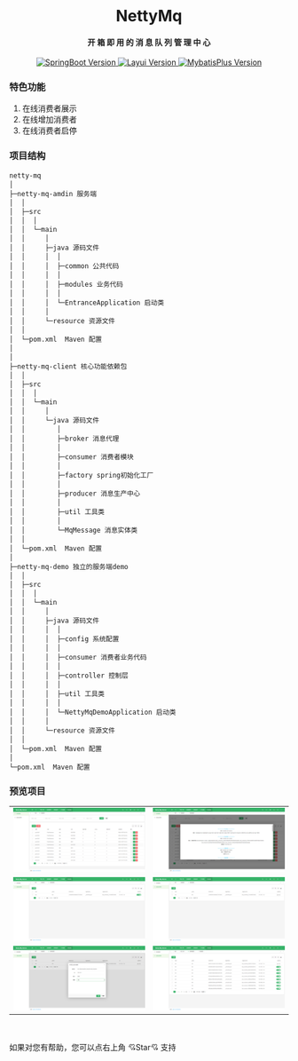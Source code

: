 <div align="center">
<br/>

  <h1 align="center">
    NettyMq
  </h1>
  <h4 align="center">
    开 箱 即 用 的 消 息 队 列 管 理 中 心
  </h4> 


</div>

<p align="center">
    <a href="#">
        <img src="https://img.shields.io/badge/Spring Boot-2.4.5+-green.svg" alt="SpringBoot Version">
    </a>
      <a href="#">
        <img src="https://img.shields.io/badge/Layui-2.5.6+-green.svg" alt="Layui Version">
    </a>      
    <a href="#">
        <img src="https://img.shields.io/badge/MybatisPlus-3.5.1%2B-green.svg" alt="MybatisPlus Version">
    </a>
</p>



### 特色功能

1. 在线消费者展示
2. 在线增加消费者
3. 在线消费者启停

### 项目结构

```
netty-mq 
│
├─netty-mq-amdin 服务端
│  │
│  ├─src 
│  │  │
│  │  └─main 
│  │     │
│  │     ├─java 源码文件
│  │     │  │
│  │     │  ├─common 公共代码
│  │     │  │   
│  │     │  ├─modules 业务代码
│  │     │  │   
│  │     │  └─EntranceApplication 启动类
│  │     │   
│  │     └─resource 资源文件
│  │
│  └─pom.xml  Maven 配置
│  
│  
├─netty-mq-client 核心功能依赖包
│  │
│  ├─src 
│  │  │	
│  │  └─main 
│  │     │
│  │     └─java 源码文件
│  │        │
│  │        ├─broker 消息代理
│  │        │   
│  │        ├─consumer 消费者模块
│  │        │   
│  │        ├─factory spring初始化工厂
│  │        │   
│  │        ├─producer 消息生产中心
│  │        │   
│  │        ├─util 工具类
│  │        │   
│  │        └─MqMessage 消息实体类
│  │
│  └─pom.xml  Maven 配置
│         
├─netty-mq-demo 独立的服务端demo
│  │
│  ├─src 
│  │  │
│  │  └─main 
│  │     │
│  │     ├─java 源码文件
│  │     │  │
│  │     │  ├─config 系统配置
│  │     │  │   
│  │     │  ├─consumer 消费者业务代码
│  │     │  │
│  │     │  ├─controller 控制层
│  │     │  │
│  │     │  ├─util 工具类
│  │     │  │   
│  │     │  └─NettyMqDemoApplication 启动类
│  │     │   
│  │     └─resource 资源文件
│  │
│  └─pom.xml  Maven 配置
│  
└─pom.xml  Maven 配置

```

### 预览项目

| |  |
|-------------------|---------------------|
| ![](readme/1.png) | ![](readme/2.png)  |
| ![](readme/3.png) | ![](readme/4.png)  |
| ![](readme/5.png) | ![](readme/6.png)  |


<p style="padding:10px;"  width="90%">



</p>


如果对您有帮助，您可以点右上角 💘Star💘 支持